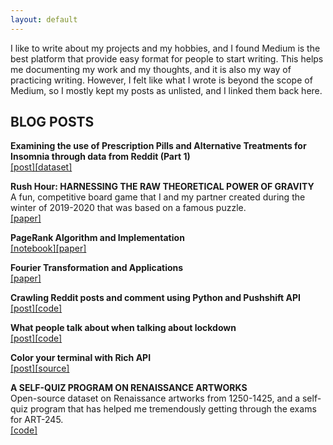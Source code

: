 ```yaml
---
layout: default
---
```


I like to write about my projects and my hobbies, and I found Medium is the best platform that provide easy format for people to start writing. This helps me documenting my work and my thoughts, and it is also my way of practicing writing. However, I felt like what I wrote is beyond the scope of Medium, so I mostly kept my posts as unlisted, and I linked them back here.

## BLOG POSTS

**Examining the use of Prescription Pills and Alternative Treatments for Insomnia through data from Reddit (Part 1)** <br />
[\[post\]](https://medium.com/@hle5_28535/examining-the-use-of-prescription-pills-and-alternative-treatments-for-insomnia-through-data-from-517c79c878cf)[\[dataset\]](https://github.com/hvrlxy/insomnia_analysis/tree/main/data)

**Rush Hour: HARNESSING THE RAW THEORETICAL POWER OF GRAVITY** <br />
A fun, competitive board game that I and my partner created during the winter of 2019-2020 that was based on a famous puzzle. <br />
[\[paper\]](./assets/pdfs/rushhour.pdf)

**PageRank Algorithm and Implementation** <br />
[\[notebook\]](https://hvrlxy.github.io//PR.html)[\[paper\]](./assets/pdfs/PageRank.pdf)

**Fourier Transformation and Applications** <br />
[\[paper\]](./assets/pdfs/Discrete_Fourier_Tranformation.pdf)

**Crawling Reddit posts and comment using Python and Pushshift API** <br />
[\[post\]](https://medium.com/@hle5_28535/crawling-reddit-posts-and-comment-using-python-and-pushshift-api-cb4079de1bb)[\[code\]](https://github.com/hvrlxy/insomnia_analysis/tree/main/code/crawl)

**What people talk about when talking about lockdown** <br />
[\[post\]](https://medium.com/@hle5_28535/what-do-people-most-concern-during-lockdown-a97c56761f87)[\[code\]](https://github.com/hvrlxy/lockdown_stress)

**Color your terminal with Rich API** <br />
[\[post\]](https://medium.com/@hle5_28535/color-your-terminal-with-rich-api-b2c9cf6a7b88)[\[source\]](https://rich.readthedocs.io/en/latest/index.html)

**A SELF-QUIZ PROGRAM ON RENAISSANCE ARTWORKS** <br />
Open-source dataset on Renaissance artworks from 1250-1425, and a self-quiz program that has helped me tremendously getting through the exams for ART-245. <br />
[\[code\]](https://github.com/hvrlxy/artworks)